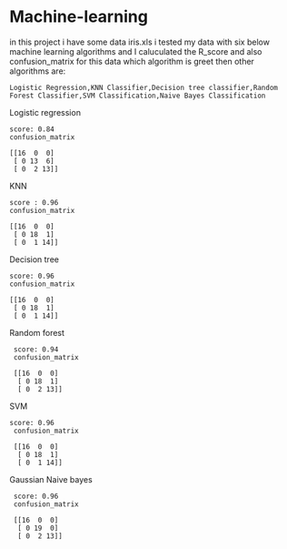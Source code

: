 # Machine-learning

in this project i have some data iris.xls 
i tested my data with six below machine learning algorithms and I caluculated the R_score and also confusion_matrix
for this data which algorithm is greet then other
algorithms are:

  
  
    Logistic Regression,KNN Classifier,Decision tree classifier,Random Forest Classifier,SVM Classification,Naive Bayes Classification

Logistic regression 
    
    score: 0.84
    confusion_matrix

    [[16  0  0]
     [ 0 13  6]
     [ 0  2 13]]
 
 
  
KNN 
    
    score : 0.96
    confusion_matrix

    [[16  0  0]
     [ 0 18  1]
     [ 0  1 14]]
 
Decision tree 

    score: 0.96
    confusion_matrix

    [[16  0  0]
     [ 0 18  1]
     [ 0  1 14]]

Random forest 
     
     score: 0.94
     confusion_matrix

     [[16  0  0]
      [ 0 18  1]
      [ 0  2 13]]
 
SVM 
    
    score: 0.96
     confusion_matrix

     [[16  0  0]
      [ 0 18  1]
      [ 0  1 14]]
 
Gaussian Naive bayes 
     
     score: 0.96
     confusion_matrix

     [[16  0  0]
      [ 0 19  0]
      [ 0  2 13]]
 
 

